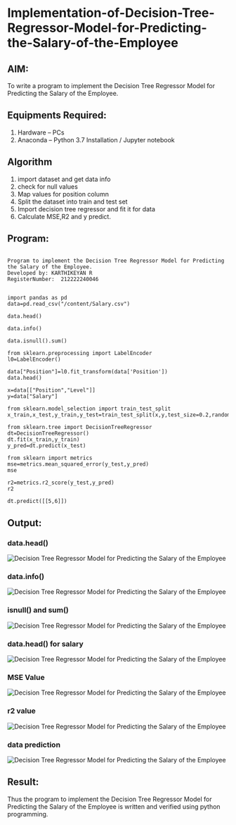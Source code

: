 # Implementation-of-Decision-Tree-Regressor-Model-for-Predicting-the-Salary-of-the-Employee

## AIM:
To write a program to implement the Decision Tree Regressor Model for Predicting the Salary of the Employee.

## Equipments Required:
1. Hardware – PCs
2. Anaconda – Python 3.7 Installation / Jupyter notebook

## Algorithm
1. import dataset and get data info
2. check for null values
3. Map values for position column
4. Split the dataset into train and test set
5. Import decision tree regressor and fit it for data 
6. Calculate MSE,R2 and y predict.

## Program:
```

Program to implement the Decision Tree Regressor Model for Predicting the Salary of the Employee.
Developed by: KARTHIKEYAN R
RegisterNumber:  212222240046


import pandas as pd
data=pd.read_csv("/content/Salary.csv")

data.head()

data.info()

data.isnull().sum()

from sklearn.preprocessing import LabelEncoder
l0=LabelEncoder()

data["Position"]=l0.fit_transform(data['Position'])
data.head()

x=data[["Position","Level"]]
y=data["Salary"]

from sklearn.model_selection import train_test_split
x_train,x_test,y_train,y_test=train_test_split(x,y,test_size=0.2,random_state=2)

from sklearn.tree import DecisionTreeRegressor
dt=DecisionTreeRegressor()
dt.fit(x_train,y_train)
y_pred=dt.predict(x_test)

from sklearn import metrics
mse=metrics.mean_squared_error(y_test,y_pred)
mse

r2=metrics.r2_score(y_test,y_pred)
r2

dt.predict([[5,6]])
```

## Output:

### data.head()

![Decision Tree Regressor Model for Predicting the Salary of the Employee](ml701.png)

### data.info()

![Decision Tree Regressor Model for Predicting the Salary of the Employee](ml702.png)

### isnull() and sum()

![Decision Tree Regressor Model for Predicting the Salary of the Employee](ml703.png)

### data.head() for salary
![Decision Tree Regressor Model for Predicting the Salary of the Employee](ml704.png)

### MSE Value

![Decision Tree Regressor Model for Predicting the Salary of the Employee](ml705.png)

### r2 value 
![Decision Tree Regressor Model for Predicting the Salary of the Employee](ml706.png)

### data prediction
![Decision Tree Regressor Model for Predicting the Salary of the Employee](ml707.png)


## Result:
Thus the program to implement the Decision Tree Regressor Model for Predicting the Salary of the Employee is written and verified using python programming.
